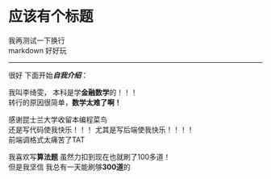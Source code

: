 # 应该有个标题  
我再测试一下换行   
markdown 好好玩   
***
很好 下面开始***自我介绍***：  

我叫李绮雯， 本科是学**金融数学**的！！！  
转行的原因很简单，**数学太难了啊！**  

感谢昆士兰大学收留本编程菜鸟  
还是写代码使我快乐！！！
尤其是写后端使我快乐！！！！  
前端调格式太痛苦了TAT 

我喜欢写**算法题**  虽然力扣到现在也就刷了100多道！   
但是我坚信 我总有一天能刷够**300道**的  

